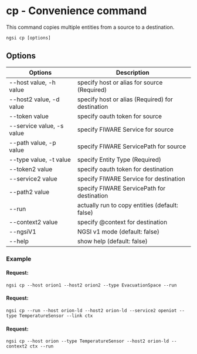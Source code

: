 # cp - Convenience command

This command copies multiple entities from a source to a destination.

```console
ngsi cp [options]
```

## Options

| Options                   | Description                                      |
| ------------------------- | ------------------------------------------------ |
| --host value, -h value    | specify host or alias for source (Required)      |
| --host2 value, -d value   | specify host or alias (Required) for destination |
| --token value             | specify oauth token for source                   |
| --service value, -s value | specify FIWARE Service for source                |
| --path value, -p value    | specify FIWARE ServicePath for source            |
| --type value, -t value    | specify Entity Type (Required)                   |
| --token2 value            | specify oauth token for destination              |
| --service2 value          | specify FIWARE Service for destination           |
| --path2 value             | specify FIWARE ServicePath for destination       |
| --run                     | actually run to copy entities (default: false)   |
| --context2 value          | specify @context for destination                 |
| --ngsiV1                  | NGSI v1 mode (default: false)                    |
| --help                    | show help (default: false)                       |

### Example

#### Request:

```console
ngsi cp --host orion1 --host2 orion2 --type EvacuationSpace --run
```

#### Request:

```
ngsi cp --run --host orion-ld --host2 orion-ld --service2 openiot --type TemperatureSensor --link ctx
```

#### Request:

```
ngsi cp --host orion --type TemperatureSensor --host2 orion-ld --context2 ctx --run
```
